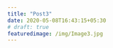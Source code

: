 ```yaml
---
title: "Post3"
date: 2020-05-08T16:43:15+05:30
# draft: true
featuredimage: /img/Image3.jpg
---
```

